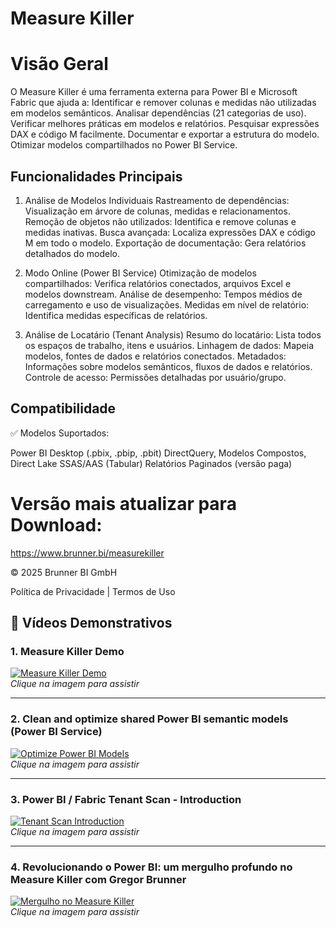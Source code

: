 # Measure Killer 

# Visão Geral

O Measure Killer é uma ferramenta externa para Power BI e Microsoft Fabric que ajuda a:
Identificar e remover colunas e medidas não utilizadas em modelos semânticos.
Analisar dependências (21 categorias de uso).
Verificar melhores práticas em modelos e relatórios.
Pesquisar expressões DAX e código M facilmente.
Documentar e exportar a estrutura do modelo.
Otimizar modelos compartilhados no Power BI Service.

## Funcionalidades Principais

1. Análise de Modelos Individuais
Rastreamento de dependências: Visualização em árvore de colunas, medidas e relacionamentos.
Remoção de objetos não utilizados: Identifica e remove colunas e medidas inativas.
Busca avançada: Localiza expressões DAX e código M em todo o modelo.
Exportação de documentação: Gera relatórios detalhados do modelo.

2. Modo Online (Power BI Service)
Otimização de modelos compartilhados: Verifica relatórios conectados, arquivos Excel e modelos downstream.
Análise de desempenho: Tempos médios de carregamento e uso de visualizações.
Medidas em nível de relatório: Identifica medidas específicas de relatórios.

3. Análise de Locatário (Tenant Analysis)
Resumo do locatário: Lista todos os espaços de trabalho, itens e usuários.
Linhagem de dados: Mapeia modelos, fontes de dados e relatórios conectados.
Metadados: Informações sobre modelos semânticos, fluxos de dados e relatórios.
Controle de acesso: Permissões detalhadas por usuário/grupo.

## Compatibilidade
✅ Modelos Suportados:

Power BI Desktop (.pbix, .pbip, .pbit)
DirectQuery, Modelos Compostos, Direct Lake
SSAS/AAS (Tabular)
Relatórios Paginados (versão paga)

# Versão mais atualizar para Download:

https://www.brunner.bi/measurekiller

© 2025 Brunner BI GmbH

Política de Privacidade | Termos de Uso

## 🎥 Vídeos Demonstrativos

### 1. Measure Killer Demo
[![Measure Killer Demo](https://img.youtube.com/vi/QAR1OFngbGw/maxresdefault.jpg)](https://www.youtube.com/watch?v=QAR1OFngbGw)  
*Clique na imagem para assistir*

---

### 2. Clean and optimize shared Power BI semantic models (Power BI Service)
[![Optimize Power BI Models](https://img.youtube.com/vi/P1KIjzKR1DU/maxresdefault.jpg)](https://youtu.be/P1KIjzKR1DU)  
*Clique na imagem para assistir*

---

### 3. Power BI / Fabric Tenant Scan - Introduction
[![Tenant Scan Introduction](https://img.youtube.com/vi/LYehTZeKl1I/maxresdefault.jpg)](https://www.youtube.com/watch?v=LYehTZeKl1I)  
*Clique na imagem para assistir*

---

### 4. Revolucionando o Power BI: um mergulho profundo no Measure Killer com Gregor Brunner
[![Mergulho no Measure Killer](https://img.youtube.com/vi/y1nyUd-JxLM/maxresdefault.jpg)](https://www.youtube.com/watch?v=y1nyUd-JxLM)  
*Clique na imagem para assistir*
